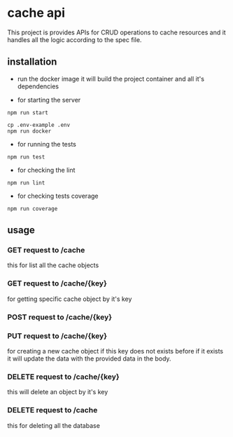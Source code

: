 # cache api

This project is provides APIs for CRUD operations to cache resources and it handles all the logic according to the spec file.

## installation

- run the docker image it will build the project container and all it's dependencies

-  for starting the server 
```
npm run start
```

```
cp .env-example .env
npm run docker
```
- for running the tests
```
npm run test
```
- for checking the lint
```
npm run lint
```
- for checking tests coverage
```
npm run coverage
```

##  usage

### GET request to /cache
this for list all the cache objects

### GET request to /cache/{key}
for getting specific cache object by it's key

### POST request to /cache/{key}
### PUT request to /cache/{key}

for creating a new cache object if this key does not exists before if it exists it will update the data with the provided data in the body.

### DELETE request to /cache/{key}
this will delete an object by it's key

### DELETE request to /cache
this for deleting all the database
